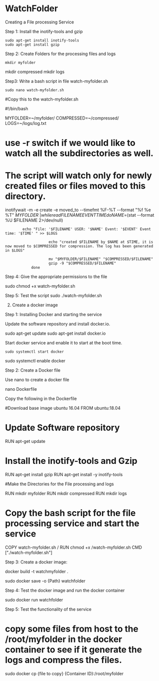 # WatchFolder
Creating a File processing Service



Step 1:  Install the inotify-tools and gzip

 
	sudo apt-get install inotify-tools 
	sudo apt-get install gzip


Step 2: Create Folders for the processing files and logs

	mkdir myfolder
mkdir compressed
mkdir logs

Step3: Write a bash script in file watch-myfolder.sh

	sudo nano watch-myfolder.sh


#Copy this to the watch-myfolder.sh

#!/bin/bash

MYFOLDER=~/myfolder/
COMPRESSED=~/compressed/
LOGS=~/logs/log.txt

# use -r switch if we would like to watch all the subdirectories as well.
# The script will watch only for newly created files or files moved to this directory.


inotifywait -m -e create -e moved_to --timefmt %F-%T --format "%f %e %T" $MYFOLDER \
        | while read FILENAME EVENT TIME
                do
			NAME=$(stat --format %U $FILENAME 2>/dev/null) 
        		
			echo "File: '$FILENAME' USER: '$NAME' Event: '$EVENT' Event time: '$TIME' " >> $LOGS

                        echo "created $FILENAME by $NAME at $TIME, it is now moved to $COMPRESSED for compression. The log has been generated in $LOGS"
                        
                        mv "$MYFOLDER/$FILENAME" "$COMPRESSED/$FILENAME"
                        gzip -9 "$COMPRESSED/$FILENAME"
                done



Step 4: Give the appropriate permissions to the file

sudo chmod +x watch-myfolder.sh

Step 5: Test the script
sudo ./watch-myfolder.sh





2. Create a docker image



Step 1: Installing Docker and starting the service

Update the software repository and install docker.io.

sudo apt-get update
sudo apt-get install docker.io

Start docker service and enable it to start at the boot time.

 	sudo systemctl start docker
sudo systemctl enable docker



Step 2: Create a Docker file

Use nano to create a docker file

nano Dockerfile
 
Copy the following in the Dockerfile

#Download base image ubuntu 16.04
FROM ubuntu:18.04
 
# Update Software repository
RUN apt-get update

# Install the inotify-tools and Gzip

RUN apt-get install gzip
RUN apt-get install -y inotify-tools

#Make the Directories for the File processing and logs

 
RUN mkdir myfolder
RUN mkdir compressed
RUN mkdir logs


# Copy the bash script for the file processing service and start the service
COPY watch-myfolder.sh /
RUN chmod +x /watch-myfolder.sh
CMD ["./watch-myfolder.sh"]



Step 3: Create a docker image:

docker build -t watchmyfolder .

sudo docker save -o {Path}  watchfolder


Step 4: Test the docker image and run the docker container

sudo docker run watchfolder

Step 5: Test the functionality of the service

# copy some files from host to the /root/myfolder in the docker container to see if it generate the logs and compress the files.

sudo docker cp {file to copy} {Container ID}:/root/myfolder





